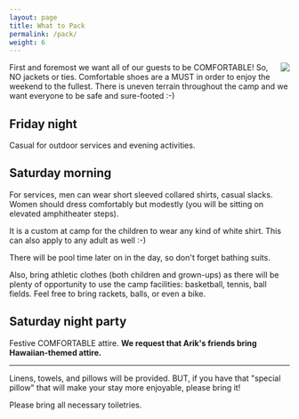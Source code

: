 ```yaml
---
layout: page
title: What to Pack
permalink: /pack/
weight: 6
---
```


<img style="float: right; margin: 0 0 1em 1em;" src="{{site.baseurl}}/pics/sibl.jpg" />

First and foremost we want all of our guests to be COMFORTABLE!
So, NO jackets or ties. Comfortable shoes are a MUST in order to enjoy the weekend to the fullest.
There is uneven terrain throughout the camp and we want everyone to be safe and sure-footed :-)

## Friday night

Casual for outdoor services and evening activities.

## Saturday morning

For services, men can wear short sleeved collared shirts, casual slacks. Women should dress comfortably but modestly (you will be sitting on elevated amphitheater steps).

It is a custom at camp for the children to wear any kind of white shirt.
This can also apply to any adult as well :-)

There will be pool time later on in the day, so don't forget bathing suits.

Also, bring athletic clothes (both children and grown-ups) as there will be plenty of opportunity to use the camp facilities:  basketball, tennis, ball fields.  Feel free to bring rackets, balls, or even a bike.


## Saturday night party

Festive COMFORTABLE attire. <b>We request that Arik's friends bring Hawaiian-themed attire.</b>

----

Linens, towels, and pillows will be provided. BUT, if you have that "special pillow" that will
make your stay more enjoyable, please bring it!

Please bring all necessary toiletries.
